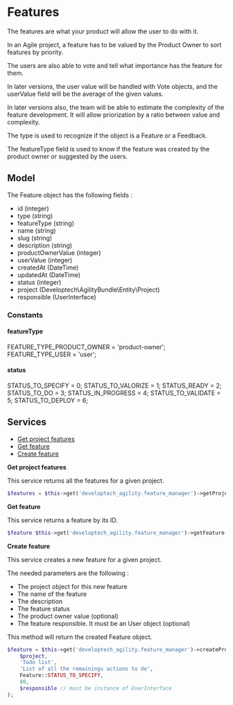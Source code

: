 Features
========

The features are what your product will allow the user to do with it.

In an Agile project, a feature has to be valued by the Product Owner to sort features by priority.

The users are also able to vote and tell what importance has the feature for them.

In later versions, the user value will be handled with Vote objects, and the userValue field will be the average of the given values.

In later versions also, the team will be able to estimate the complexity of the feature development. It will allow priorization by a ratio between value and complexity.

The type is used to recognize if the object is a Feature or a Feedback.

The featureType field is used to know if the feature was created by the product owner or suggested by the users.

Model
-----

The Feature object has the following fields :

* id (integer)
* type (string)
* featureType (string)
* name (string)
* slug (string)
* description (string)
* productOwnerValue (integer)
* userValue (integer)
* createdAt (DateTime)
* updatedAt (DateTime)
* status (integer)
* project (Developtech\AgilityBundle\Entity\Project)
* responsible (UserInterface)

### Constants

#### featureType
FEATURE_TYPE_PRODUCT_OWNER = 'product-owner';
FEATURE_TYPE_USER = 'user';

#### status
STATUS_TO_SPECIFY = 0;
STATUS_TO_VALORIZE = 1;
STATUS_READY = 2;
STATUS_TO_DO = 3;
STATUS_IN_PROGRESS = 4;
STATUS_TO_VALIDATE = 5;
STATUS_TO_DEPLOY = 6;

Services
--------

* [Get project features](#get-project-features)
* [Get feature](#get-feature)
* [Create feature](#create-feature)

**Get project features** <a name="get-project-features"></a>

This service returns all the features for a given project.

```php
$features = $this->get('developtech_agility.feature_manager')->getProjectFeatures($project);
```

**Get feature** <a name="get-feature"></a>

This service returns a feature by its ID.

```php
$feature $this->get('developtech_agility.feature_manager')->getFeature($id);
```

**Create feature** <a name="create-feature"></a>

This service creates a new feature for a given project.

The needed parameters are the following :

* The project object for this new feature
* The name of the feature
* The description
* The feature status
* The product owner value (optional)
* The feature responsible. It must be an User object (optional)

This method will return the created Feature object.

```php
$feature = $this->get('developtech_agility.feature_manager')->createProductOwnerFeature(
    $project,
    'Todo list',
    'List of all the remainings actions to do',
    Feature::STATUS_TO_SPECIFY,
    80,
    $responsible // must be instance of UserInterface
);
```
